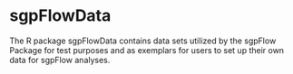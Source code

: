 # sgpFlowData
The R package sgpFlowData contains data sets utilized by the sgpFlow Package for test purposes and as exemplars for users to set up their own data for sgpFlow analyses.
